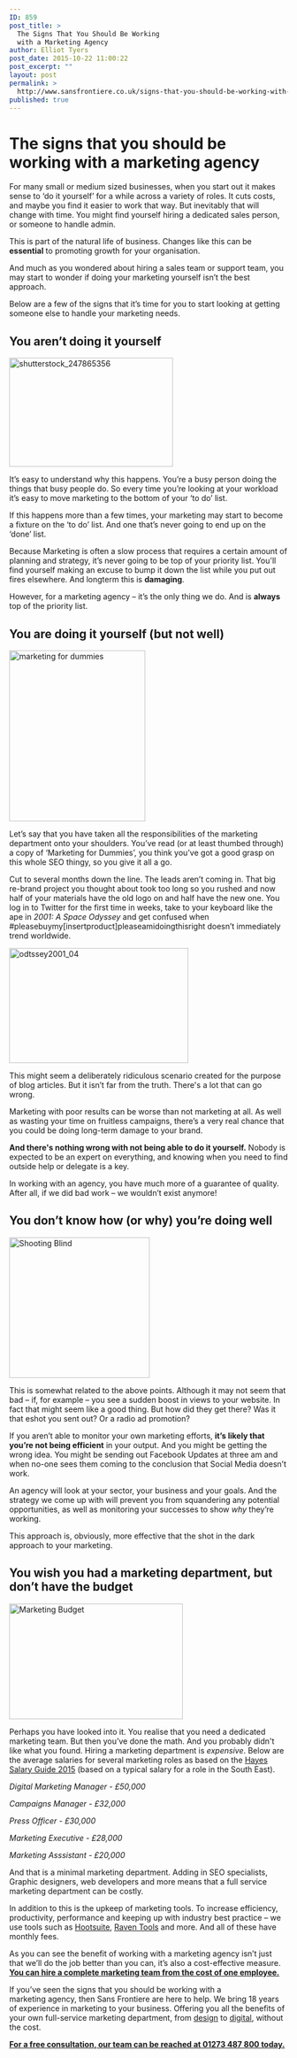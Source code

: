 ```yaml
---
ID: 859
post_title: >
  The Signs That You Should Be Working
  with a Marketing Agency
author: Elliot Tyers
post_date: 2015-10-22 11:00:22
post_excerpt: ""
layout: post
permalink: >
  http://www.sansfrontiere.co.uk/signs-that-you-should-be-working-with-a-marketing-agency/
published: true
---
```

<h1 style="text-align: left;"><strong>The signs that you should be working with a marketing agency</strong></h1>
<p style="text-align: left;">For many small or medium sized businesses, when you start out it makes sense to ‘do it yourself’ for a while across a variety of roles. It cuts costs, and maybe you find it easier to work that way. But inevitably that will change with time. You might find yourself hiring a dedicated sales person, or someone to handle admin.</p>
<p style="text-align: left;">This is part of the natural life of business. Changes like this can be <strong>essential</strong> to promoting growth for your organisation.</p>
<p style="text-align: left;">And much as you wondered about hiring a sales team or support team, you may start to wonder if doing your marketing yourself isn’t the best approach.</p>
<p style="text-align: left;">Below are a few of the signs that it’s time for you to start looking at getting someone else to handle your marketing needs.</p>

<h2 style="text-align: left;"><strong>You aren’t doing it yourself</strong></h2>
<p style="text-align: left;"><a href="http://www.sansfrontiere.co.uk/wp-content/uploads/2015/10/shutterstock_247865356.jpg"><img class="  wp-image-860 alignnone" src="http://www.sansfrontiere.co.uk/wp-content/uploads/2015/10/shutterstock_247865356-210x140.jpg" alt="shutterstock_247865356" width="296" height="197" /></a></p>
<p style="text-align: left;">It’s easy to understand why this happens. You’re a busy person doing the things that busy people do. So every time you’re looking at your workload it’s easy to move marketing to the bottom of your ‘to do’ list.</p>
<p style="text-align: left;">If this happens more than a few times, your marketing may start to become a fixture on the ‘to do’ list. And one that’s never going to end up on the ‘done’ list.</p>
<p style="text-align: left;">Because Marketing is often a slow process that requires a certain amount of planning and strategy, it’s never going to be top of your priority list. You'll find yourself making an excuse to bump it down the list while you put out fires elsewhere. And longterm this is <strong>damaging</strong>.</p>
<p style="text-align: left;">However, for a marketing agency – it’s the only thing we do. And is <strong>always</strong> top of the priority list.</p>

<h2 style="text-align: left;"><strong>You are doing it yourself (but not well)</strong></h2>
<p style="text-align: left;"><a href="http://www.sansfrontiere.co.uk/wp-content/uploads/2015/10/9780764556005-l.jpg"><img class="  wp-image-861 alignnone" src="http://www.sansfrontiere.co.uk/wp-content/uploads/2015/10/9780764556005-l-159x200.jpg" alt="marketing for dummies" width="246" height="309" /></a></p>
<p style="text-align: left;">Let’s say that you have taken all the responsibilities of the marketing department onto your shoulders. You’ve read (or at least thumbed through) a copy of ‘Marketing for Dummies’, you think you’ve got a good grasp on this whole SEO thingy, so you give it all a go.</p>
<p style="text-align: left;">Cut to several months down the line. The leads aren’t coming in. That big re-brand project you thought about took too long so you rushed and now half of your materials have the old logo on and half have the new one. You log in to Twitter for the first time in weeks, take to your keyboard like the ape in <em>2001: A Space Odyssey</em> and get confused when #pleasebuymy[insertproduct]pleaseamidoingthisright doesn’t immediately trend worldwide.</p>
<p style="text-align: left;"><a href="http://www.sansfrontiere.co.uk/wp-content/uploads/2015/10/odtssey2001_04.jpg"><img class="  wp-image-862 alignnone" src="http://www.sansfrontiere.co.uk/wp-content/uploads/2015/10/odtssey2001_04-210x135.jpg" alt="odtssey2001_04" width="324" height="208" /></a></p>
<p style="text-align: left;">This might seem a deliberately ridiculous scenario created for the purpose of blog articles. But it isn’t far from the truth. There's a lot that can go wrong.</p>
<p style="text-align: left;">Marketing with poor results can be worse than not marketing at all. As well as wasting your time on fruitless campaigns, there’s a very real chance that you could be doing long-term damage to your brand.</p>
<p style="text-align: left;"><strong>And there's nothing wrong with not being able to do it yourself.</strong> Nobody is expected to be an expert on everything, and knowing when you need to find outside help or delegate is a key.</p>
<p style="text-align: left;">In working with an agency, you have much more of a guarantee of quality. After all, if we did bad work – we wouldn’t exist anymore!</p>

<h2 style="text-align: left;"><strong>You don’t know how (or why) you’re doing well</strong></h2>
<p style="text-align: left;"><a href="http://www.sansfrontiere.co.uk/wp-content/uploads/2015/10/shutterstock_189129020.jpg"><img class="  wp-image-866 alignnone" src="http://www.sansfrontiere.co.uk/wp-content/uploads/2015/10/shutterstock_189129020-200x200.jpg" alt="Shooting Blind" width="254" height="254" /></a></p>
<p style="text-align: left;">This is somewhat related to the above points. Although it may not seem that bad – if, for example – you see a sudden boost in views to your website. In fact that might seem like a good thing. But how did they get there? Was it that eshot you sent out? Or a radio ad promotion?</p>
<p style="text-align: left;">If you aren’t able to monitor your own marketing efforts, <strong>it’s likely that you’re not being efficient</strong> in your output. And you might be getting the wrong idea. You might be sending out Facebook Updates at three am and when no-one sees them coming to the conclusion that Social Media doesn’t work.</p>
<p style="text-align: left;">An agency will look at your sector, your business and your goals. And the strategy we come up with will prevent you from squandering any potential opportunities, as well as monitoring your successes to show <em>why</em> they’re working.</p>
<p style="text-align: left;">This approach is, obviously, more effective that the shot in the dark approach to your marketing.</p>

<h2 style="text-align: left;"><strong>You wish you had a marketing department, but don’t have the budget</strong></h2>
<p style="text-align: left;"><a href="http://www.sansfrontiere.co.uk/wp-content/uploads/2015/10/shutterstock_217581820.jpg"><img class="  wp-image-867 alignnone" src="http://www.sansfrontiere.co.uk/wp-content/uploads/2015/10/shutterstock_217581820-210x140.jpg" alt="Marketing Budget" width="314" height="209" /></a></p>
<p style="text-align: left;">Perhaps you have looked into it. You realise that you need a dedicated marketing team. But then you’ve done the math. And you probably didn't like what you found. Hiring a marketing department is <em>expensive</em>. Below are the average salaries for several marketing roles as based on the <a href="http://salaryguide.hays.co.uk/salary-journey">Hayes Salary Guide 2015</a> (based on a typical salary for a role in the South East).</p>
<p style="text-align: left;"><em>Digital Marketing Manager - £50,000</em></p>
<p style="text-align: left;"><em>Campaigns Manager - £32,000</em></p>
<p style="text-align: left;"><em>Press Officer - £30,000</em></p>
<p style="text-align: left;"><em>Marketing Executive - £28,000</em></p>
<p style="text-align: left;"><em>Marketing Asssistant - £20,000</em></p>
<p style="text-align: left;">And that is a minimal marketing department. Adding in SEO specialists, Graphic designers, web developers and more means that a full service marketing department can be costly.</p>
<p style="text-align: left;">In addition to this is the upkeep of marketing tools. To increase efficiency, productivity, performance and keeping up with industry best practice – we use tools such as <a href="hootsuite.com">Hootsuite</a>, <a href="https://raventools.com/">Raven Tools</a> and more. And all of these have monthly fees.</p>
<p style="text-align: left;">As you can see the benefit of working with a marketing agency isn’t just that we’ll do the job better than you can, it’s also a cost-effective measure. <strong><a href="http://sansfrontiereltd.cmail20.com/t/ViewEmail/r/68EF53A8FBA319602540EF23F30FEDED">You can hire a complete marketing team from the cost of one employee.</a></strong></p>
<p style="text-align: left;">If you’ve seen the signs that you should be working with a marketing agency, then Sans Frontiere are here to help. We bring 18 years of experience in marketing to your business. Offering you all the benefits of your own full-service marketing department, from <a href="http://www.sansfrontiere.co.uk/services/design/">design</a> to <a href="http://www.sansfrontiere.co.uk/services/digital-advertising/">digital</a>, without the cost.</p>
<p style="text-align: left;"><strong><a href="www.sansfrontiere.co.uk/contact/">For a free consultation, our team can be reached at 01273 487 800 today.</a></strong></p>